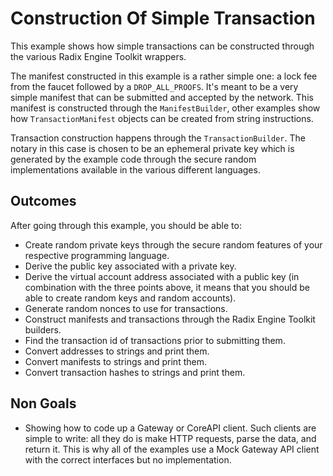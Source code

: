 # Construction Of Simple Transaction

This example shows how simple transactions can be constructed through the various Radix Engine Toolkit wrappers.

The manifest constructed in this example is a rather simple one: a lock fee from the faucet followed by a `DROP_ALL_PROOFS`. It's meant to be a very simple manifest that can be submitted and accepted by the network. This manifest is constructed through the `ManifestBuilder`, other examples show how `TransactionManifest` objects can be created from string instructions.

Transaction construction happens through the `TransactionBuilder`. The notary in this case is chosen to be an ephemeral private key which is generated by the example code through the secure random implementations available in the various different languages.

## Outcomes

After going through this example, you should be able to:

* Create random private keys through the secure random features of your respective programming language.
* Derive the public key associated with a private key.
* Derive the virtual account address associated with a public key (in combination with the three points above, it means that you should be able to create random keys and random accounts).
* Generate random nonces to use for transactions.
* Construct manifests and transactions through the Radix Engine Toolkit builders.
* Find the transaction id of transactions prior to submitting them.
* Convert addresses to strings and print them.
* Convert manifests to strings and print them.
* Convert transaction hashes to strings and print them.

## Non Goals

* Showing how to code up a Gateway or CoreAPI client. Such clients are simple to write: all they do is make HTTP requests, parse the data, and return it. This is why all of the examples use a Mock Gateway API client with the correct interfaces but no implementation.